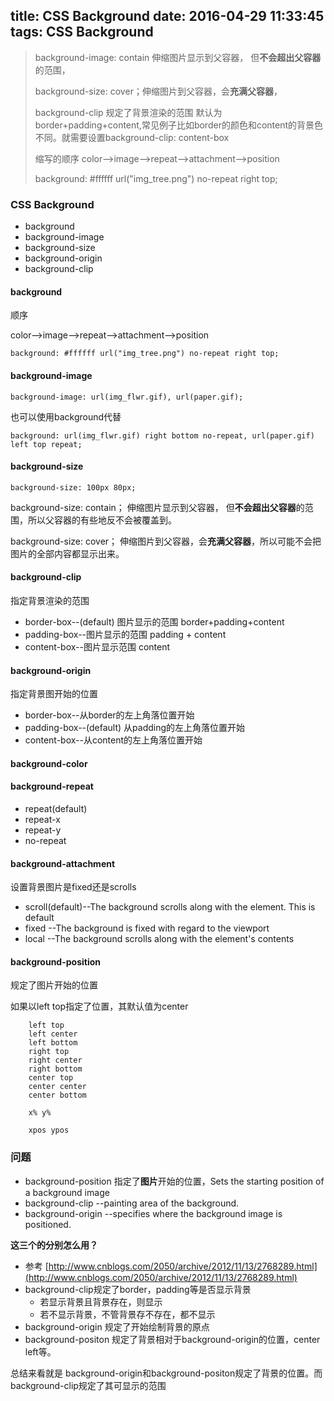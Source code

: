 title: CSS Background
date: 2016-04-29 11:33:45
tags: CSS Background
---

> background-image: contain 伸缩图片显示到父容器， 但**不会超出父容器**的范围，
> 
> background-size: cover；伸缩图片到父容器，会**充满父容器**，
> 
> background-clip 规定了背景渲染的范围 默认为 border+padding+content,常见例子比如border的颜色和content的背景色不同。就需要设置background-clip: content-box
> 
> 缩写的顺序 color-->image-->repeat-->attachment-->position
> 
> background: #ffffff url("img_tree.png") no-repeat right top;


### CSS Background

* background
* background-image
* background-size
* background-origin
* background-clip

#### background

顺序

color-->image-->repeat-->attachment-->position

`background: #ffffff url("img_tree.png") no-repeat right top;`

#### background-image

`background-image: url(img_flwr.gif), url(paper.gif);`

也可以使用background代替

`background: url(img_flwr.gif) right bottom no-repeat, url(paper.gif) left top repeat;`

#### background-size

`background-size: 100px 80px;`

background-size: contain； 伸缩图片显示到父容器， 但**不会超出父容器**的范围，所以父容器的有些地反不会被覆盖到。

background-size: cover； 伸缩图片到父容器，会**充满父容器**，所以可能不会把图片的全部内容都显示出来。

#### background-clip

指定背景渲染的范围

* border-box--(default) 图片显示的范围 border+padding+content
* padding-box--图片显示的范围 padding + content
* content-box--图片显示范围 content
 
#### background-origin

指定背景图开始的位置

* border-box--从border的左上角落位置开始
* padding-box--(default) 从padding的左上角落位置开始
* content-box--从content的左上角落位置开始

#### background-color

#### background-repeat

* repeat(default)
* repeat-x
* repeat-y
* no-repeat


#### background-attachment

设置背景图片是fixed还是scrolls

* scroll(default)--The background scrolls along with the element. This is default
* fixed --The background is fixed with regard to the viewport
* local --The background scrolls along with the element's contents

#### background-position

规定了图片开始的位置

如果以left top指定了位置，其默认值为center

```
	left top
	left center
	left bottom
	right top
	right center
	right bottom
	center top
	center center
	center bottom
	
	x% y%
	
	xpos ypos
```


### 问题
 
 * background-position 指定了**图片**开始的位置，Sets the starting position of a background image
 * background-clip --painting area of the background.
 * background-origin --specifies where the background image is positioned.

**这三个的分别怎么用？**

* 参考 [http://www.cnblogs.com/2050/archive/2012/11/13/2768289.html](http://www.cnblogs.com/2050/archive/2012/11/13/2768289.html)
* background-clip规定了border，padding等是否显示背景
  * 若显示背景且背景存在，则显示
  * 若不显示背景，不管背景存不存在，都不显示
* background-origin 规定了开始绘制背景的原点
* background-positon 规定了背景相对于background-origin的位置，center left等。

总结来看就是 background-origin和background-positon规定了背景的位置。而background-clip规定了其可显示的范围






